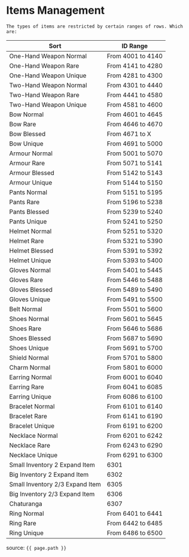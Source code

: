 # Items Management

```note
The types of items are restricted by certain ranges of rows. Which are:
```

Sort | ID Range
--- | ---
One-Hand Weapon Normal | From 4001 to 4140
One-Hand Weapon Rare | From 4141 to 4280
One-Hand Weapon Unique | From 4281 to 4300
Two-Hand Weapon Normal | From 4301 to 4440
Two-Hand Weapon Rare | From 4441 to 4580
Two-Hand Weapon Unique | From 4581 to 4600
Bow Normal | From 4601 to 4645
Bow Rare | From 4646 to 4670
Bow Blessed | From 4671 to X
Bow Unique | From 4691 to 5000
Armour Normal | From 5001 to 5070
Armour Rare | From 5071 to 5141
Armour Blessed | From 5142 to 5143
Armour Unique | From 5144 to 5150
Pants Normal | From 5151 to 5195
Pants Rare | From 5196 to 5238
Pants Blessed | From 5239 to 5240
Pants Unique | From 5241 to 5250
Helmet Normal | From 5251 to 5320
Helmet Rare | From 5321 to 5390
Helmet Blessed | From 5391 to 5392
Helmet Unique | From 5393 to 5400
Gloves Normal | From 5401 to 5445
Gloves Rare | From 5446 to 5488
Gloves Blessed | From 5489 to 5490
Gloves Unique | From 5491 to 5500
Belt Normal | From 5501 to 5600
Shoes Normal | From 5601 to 5645
Shoes Rare | From 5646 to 5686
Shoes Blessed | From 5687 to 5690
Shoes Unique | From 5691 to 5700
Shield Normal | From 5701 to 5800
Charm Normal | From 5801 to 6000
Earring Normal | From 6001 to 6040
Earring Rare | From 6041 to 6085
Earring Unique | From 6086 to 6100
Bracelet Normal | From 6101 to 6140
Bracelet Rare | From 6141 to 6190
Bracelet Unique | From 6191 to 6200
Necklace Normal | From 6201 to 6242
Necklace Rare | From 6243 to 6290
Necklace Unique | From 6291 to 6300
Small Inventory 2 Expand Item | 6301
Big Inventory 2 Expand Item | 6302
Small Inventory 2/3 Expand Item | 6305
Big Inventory 2/3 Expand Item | 6306
Chaturanga | 6307
Ring Normal | From 6401 to 6441
Ring Rare | From 6442 to 6485
Ring Unique | From 6486 to 6500

source: `{{ page.path }}`
